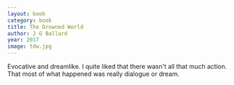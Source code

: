 ```yaml
---
layout: book
category: book
title: The Drowned World
author: J G Ballard
year: 2017
image: tdw.jpg
---
```

Evocative and dreamlike.  I quite liked that there wasn't all that much action. That most of what happened was really dialogue or dream.
